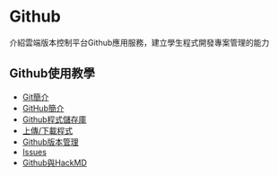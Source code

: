 Github
===

介紹雲端版本控制平台Github應用服務，建立學生程式開發專案管理的能力

Github使用教學
---
- [Git簡介](https://hackmd.io/@shhuangmust/zSDrulgcQzGhmIqcHgeFZQ)
- [GitHub簡介](https://hackmd.io/@shhuangmust/KRT45amtTVmTEnf1wPPrag)
- [Github程式儲存庫](https://hackmd.io/@shhuangmust/HJxLL5gL5)
- [上傳/下載程式](https://hackmd.io/@shhuangmust/BkocTFuIq)
- [Github版本管理](https://hackmd.io/@shhuangmust/Hk2b_FDLc)
- [Issues](https://hackmd.io/@shhuangmust/HyUD45_85)
- [Github與HackMD](https://hackmd.io/@shhuangmust/Hyq4HZXw5)